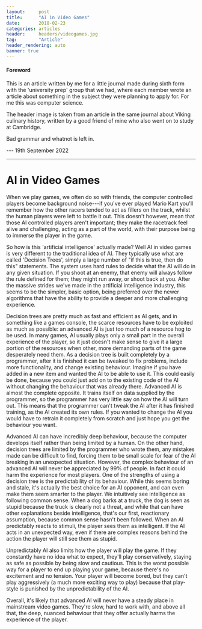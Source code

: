 ```yaml
---
layout:     post
title:      "AI in Video Games"
date:       2018-02-23
categories: articles
header:     headers/videogames.jpg
tag:        "Article"
header_rendering: auto
banner: true
---
```


#### Foreword

This is an article written by me for a little journal made during sixth form with the 'university prep' group that we had, where each member wrote an article about something in the subject they were planning to apply for. For me this was computer science.

The header image is taken from an article in the same journal about Viking culinary history, written by a good friend of mine who also went on to study at Cambridge.

Bad grammar and whatnot is left in.

--- 19th September 2022

---

# AI in Video Games

When we play games, we often do so with friends, the computer controlled players become background noise---if you've ever played Mario Kart you'll remember how the other racers tended to act as fillers on the track, whilst the human players were left to battle it out. This doesn't however, mean that those AI controlled players aren't important; they make the racetrack feel alive and challenging, acting as a part of the world, with their purpose being to immerse the player in the game.

So how is this 'artificial intelligence' actually made? Well AI in video games is very different to the traditional idea of AI. They typically use what are called 'Decision Trees', simply a large number of "if this is true, then do this" statements. The system uses hard rules to decide what the AI will do in any given situation. If you shoot at an enemy, that enemy will always follow the rule defined for them; they might run away, or shoot back at you. After the massive strides we've made in the artificial intelligence industry, this seems to be the simpler, basic option, being preferred over the newer algorithms that have the ability to provide a deeper and more challenging experience.

Decision trees are pretty much as fast and efficient as AI gets, and in something like a games console, the scarce resources have to be exploited as much as possible: an advanced AI is just too much of a resource hog to be used. In many games, AI usually plays only a small part in the overall experience of the player, so it just doesn't make sense to give it a large portion of the resources when other, more demanding parts of the game desperately need them. As a decision tree is built completely by a programmer, after it is finished it can be tweaked to fix problems, include more functionality, and change existing behaviour. Imagine if you have added in a new item and wanted the AI to be able to use it. This could easily be done, because you could just add on to the existing code of the AI without changing the behaviour that was already there. Advanced AI is almost the complete opposite. It trains itself on data supplied by the programmer, so the programmer has very little say on how the AI will turn out. This means that the programmer can't tweak the AI after it has finished training, as the AI created its own rules. If you wanted to change the AI you would have to retrain it completely from scratch and just hope you get the behaviour you want.

Advanced AI can have incredibly deep behaviour, because the computer develops itself rather than being limited by a human. On the other hand, decision trees are limited by the programmer who wrote them, any mistakes made can be difficult to find, forcing them to be small scale for fear of the AI breaking in an unexpected situation. However, the complex behaviour of an advanced AI will never be appreciated by 99% of people. In fact it could harm the experience for most players. One of the strengths of using a decision tree is the predictability of its behaviour. While this seems boring and stale, it's actually the best choice for an AI opponent, and can even make them seem smarter to the player. We intuitively see intelligence as following common sense. When a dog barks at a truck, the dog is seen as stupid because the truck is clearly not a threat, and while that can have other explanations beside intelligence, that's our first, reactionary assumption, because common sense hasn't been followed. When an AI predictably reacts to stimuli, the player sees them as intelligent. If the AI acts in an unexpected way, even if there are complex reasons behind the action the player will still see them as stupid.

Unpredictably AI also limits how the player will play the game. If they constantly have no idea what to expect, they'll play conservatively, staying as safe as possible by being slow and cautious. This is the worst possible way for a player to end up playing your game, because there's no excitement and no tension. Your player will become bored, but they can't play aggressively (a much more exciting way to play) because that play-style is punished by the unpredictability of the AI.

Overall, it's likely that advanced AI will never have a steady place in mainstream video games. They're slow, hard to work with, and above all that, the deep, nuanced behaviour that they offer actually harms the experience of the player.